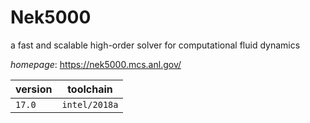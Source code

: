 # Nek5000

a fast and scalable high-order solver for computational fluid dynamics

*homepage*: <https://nek5000.mcs.anl.gov/>

version | toolchain
--------|----------
``17.0`` | ``intel/2018a``
